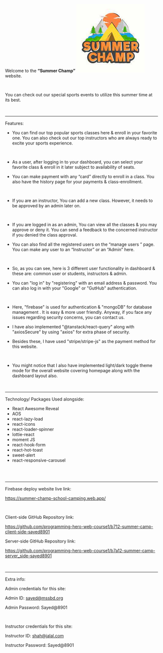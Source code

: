 Welcome to the <b>“Summer Champ”</b> ![Website Logo](image.png) website.

<br />

You can check out our special sports events to utilize this summer time at its best.

<br /> <hr />
Features:

* You can find our top popular sports classes here & enroll in your favorite one. You can also check out our top instructors who are always ready to excite your sports experience.

<br />

* As a user, after logging in to your dashboard, you can select your favorite class & enroll in it later subject to availability of seats. 

* You can make payment with any “card” directly to enroll in a class. You also have the history page for your payments & class-enrollment.

<br />

* If you are an instructor, You can add a new class. However, it needs to be approved by an admin later on.

<br />

* If you are logged in as an admin, You can view all the classes & you may approve or deny it. You can send a feedback to the concerned instructor if you denied the class approval. 

* You can also find all the registered users on the “manage users ” page. You can make any user to an “Instructor” or an “Admin” here.

<br />

* So, as you can see, here is 3 different user functionality in dashboard & these are: common user or students, instructors & admin.

* You can "log in" by "registering" with an email address & password. You can also log in with your "Google" or "GutHub" authentication.

<br />

* Here, "firebase" is used for authentication & "mongoDB" for database management . It is easy & more user friendly. Anyway, if you face any issues regarding security concerns, you can contact us.

* I have also implemented "@tanstack/react-query" along with "axiosSecure" by using "axios" for extra phase of security.

* Besides these, I have used "stripe/stripe-js" as the payment method for this website.

<br />

* You might notice that I also have implemented light/dark toggle theme mode for the overall website covering homepage along with the dashboard layout also.


<br /> <hr />
Technology/ Packages Used alongside:

* React Awesome Reveal
* AOS
* react-lazy-load
* react-icons
* react-loader-spinner
* lottie-react
* moment JS
* react-hook-form
* react-hot-toast
* sweet-alert
* react-responsive-carousel





<br /> <br /> <hr />

Firebase deploy website live link:

https://summer-champ-school-camping.web.app/ 



<br />

Client-side GitHub Repository link: 

https://github.com/programming-hero-web-course1/b712-summer-camp-client-side-sayed8901 


Server-side GitHub Repository link: 

https://github.com/programming-hero-web-course1/b7a12-summer-camp-server_side-sayed8901 



<br /> <hr />

Extra info:

Admin credentials for this site:

Admin ID: sayed@mssbd.org

Admin Password: Sayed@8901

<br /> 

Instructor credentials for this site:

Instructor ID: shah@jalal.com

Instructor Password: Sayed@8901
